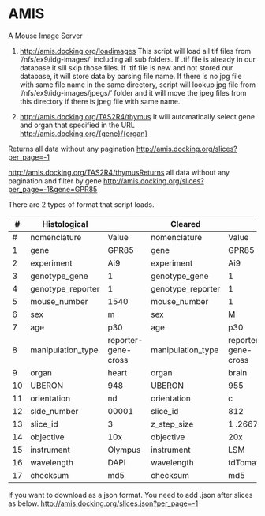 # AMIS
A Mouse Image Server


1. http://amis.docking.org/loadimages
This script will load all tif files from ‘/nfs/ex9/idg-images/’  including all sub folders. If .tif file is already in our database it sill skip those files. If .tif file is new and not stored our database, it will store data by parsing file name. If there is no jpg file with same file name in the same directory, script will lookup jpg file from ‘/nfs/ex9/idg-images/jpegs/’ folder and it will move the jpeg files from this directory if there is jpeg file with same name.  

2. http://amis.docking.org/TAS2R4/thymus
It will automatically select gene and organ that specified in the URL http://amis.docking.org/{gene}/{organ}


Returns all data without any pagination
http://amis.docking.org/slices?per_page=-1

http://amis.docking.org/TAS2R4/thymusReturns all data without any pagination and filter by gene
http://amis.docking.org/slices?per_page=-1&gene=GPR85


There are 2 types of format that script loads.

 #| Histological | | Cleared |  |
--- | --- | --- | --- |--- |
 #| nomenclature | Value | nomenclature | Value | 
1 | gene | GPR85 | gene | GPR85 | 
2 | experiment | Ai9 | experiment | Ai9 |
3 | genotype_gene | 1 | genotype_gene | 1 |
4 | genotype_reporter | 1 | genotype_reporter | 1 |
5 | mouse_number | 1540 | mouse_number | 1 |
6 | sex | m | sex | M |
7 | age | p30 | age | p30 |
8 | manipulation_type | reporter-gene-cross | manipulation_type | reporter-gene-cross |
9 | organ | heart | organ | brain | 
10 | UBERON | 948 | UBERON | 955 |
11 | orientation | nd | orientation | c |
12 | slde_number | 00001 | slice_id | 812 |
13 | slice_id | 3 | z_step_size | 1 .26675|
14 | objective | 10x | objective | 20x |
15 | instrument | Olympus | instrument | LSM |
16 | wavelength | DAPI | wavelength | tdTomato |
17 | checksum | md5 | checksum | md5 |



If you want to download as a json format. You need to add .json after slices as below.
http://amis.docking.org/slices.json?per_page=-1


